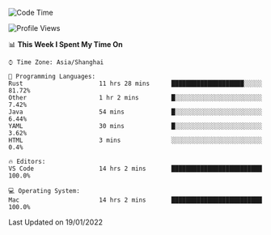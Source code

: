 <!--START_SECTION:waka-->
![Code Time](http://img.shields.io/badge/Code%20Time-925%20hrs%2044%20mins-blue)

![Profile Views](http://img.shields.io/badge/Profile%20Views-5-blue)

📊 **This Week I Spent My Time On** 

```text
⌚︎ Time Zone: Asia/Shanghai

💬 Programming Languages: 
Rust                     11 hrs 28 mins      ████████████████████░░░░░   81.72% 
Other                    1 hr 2 mins         █░░░░░░░░░░░░░░░░░░░░░░░░   7.42% 
Java                     54 mins             █░░░░░░░░░░░░░░░░░░░░░░░░   6.44% 
YAML                     30 mins             █░░░░░░░░░░░░░░░░░░░░░░░░   3.62% 
HTML                     3 mins              ░░░░░░░░░░░░░░░░░░░░░░░░░   0.4%

🔥 Editors: 
VS Code                  14 hrs 2 mins       █████████████████████████   100.0%

💻 Operating System: 
Mac                      14 hrs 2 mins       █████████████████████████   100.0%

```


 Last Updated on 19/01/2022
<!--END_SECTION:waka-->
